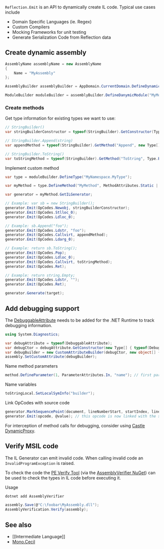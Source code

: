 `Reflection.Emit` is an API to dynamically create IL code. Typical use cases include

- Domain Specific Languages (ie. Regex)
- Custom Compilers
- Mocking Frameworks for unit testing
- Generate Serialization Code from Reflection data

## Create dynamic assembly

```csharp
AssemblyName assemblyName = new AssemblyName
{
    Name = "MyAssembly"
};

AssemblyBuilder assemblyBuilder = AppDomain.CurrentDomain.DefineDynamicAssembly(assemblyName);

ModuleBuilder moduleBuilder = assemblyBuilder.DefineDanymicModule("MyModule");
```

### Create methods

Get type information for existing types we want to use:
```csharp
// StringBuilder()
var stringBuilderConstructor = typeof(StringBuilder).GetConstructor(Type.EmptyTypes);

// StringBuilder.Append(string)
var appendMethod = typeof(StringBuilder).GetMethod("Append", new Type[] { typeof(string) });

// StringBuilder.ToString()
var toStringMethod = typeof(StringBuilder).GetMethod("ToString", Type.EmptyTypes);
```

Implement custom method
```csharp
var type = moduleBuilder.DefineType("MyNamespace.MyType");

var myMethod = type.DefineMethod("MyMethod", MethodAttributes.Static | MethodAttributes.Public, typeof(string), new Type[] { paramType });

var generator = myMethod.GetILGenerator;

// Example: var sb = new StringBuilder();
generator.Emit(OpCodes.Newobj, stringBuilderConstructor);
generator.Emit(OpCodes.Stlloc_0);
generator.Emit(OpCodes.Ldloc_0);

// Example: sb.Append("foo");
generator.Emit(OpCodes.Ldstr, "foo");
generator.Emit(OpCodes.Callvirt, appendMethod);
generator.Emit(OpCodes.Ldarg_0);

// Example: return sb.ToString();
generator.Emit(OpCodes.Pop);
generator.Emit(OpCodes.Ldloc_0);
generator.Emit(OpCodes.Callvirt, toStringMethod);
generator.Emit(OpCodes.Ret);

// Example: return string.Empty;
generator.Emit(OpCodes.Ldstr, "");
generator.Emit(OpCodes.Ret);

generator.Generate(target);
```

## Add debugging support

The [DebuggableAttribute](https://learn.microsoft.com/en-us/dotnet/api/system.diagnostics.debuggableattribute) needs to be added for the .NET Runtime to track debugging information.

```csharp
using System.Diagnostics;

var debugAttribute = typeof(DebuggableAttribute);
var debugCtor = debugAttribute.GetConstructor(new Type[] { typeof(DebuggableAttribute.DebuggingModes) });
var debugBuilder = new CustomAttributeBuilder(debugCtor, new object[] { DebuggableAttribute.DebuggingModes.DisableOptimizations | DebuggableAttribute.DebuggingModes.Default });
assembly.SetCustomAttribute(debugBuilder);
```

Name method parameters
```csharp
method.DefineParameter(1, ParameterAttributes.In, "name"); // first parameter is now named "name"
```

Name variables
```csharp
toStringLocal.SetLocalSymInfo("builder");
```

Link OpCodes with source code
```csharp
generator.MarkSequencePoint(document, lineNumberStart, startIndex, lineNumberEnd, endIndex);
generator.Emit(opcode, @value); // this opcode is now linked with the source location
```

For interception of method calls for debugging, consider using [Castle DynamicProxy](https://github.com/castleproject/Home).

## Verify MSIL code

The IL Generator can emit invalid code. When calling invalid code an `InvalidProgramException` is raised.

To check the code the [PE Verify Tool](https://learn.microsoft.com/en/dotnet/framework/tools/peverify-exe-peverify-tool) (via the [AssemblyVerifier NuGet](https://www.nuget.org/packages/AssemblyVerifier)) can be used to check the types in IL code before executing it.

Usage
```bash
dotnet add AssemblyVerifier
```

```csharp
assembly.Save(@"C:\foobar\MyAssembly.dll");
AssemblyVerification.Verify(assembly);
```

## See also

- [[Intermediate Language]]
- [Mono.Cecil](https://github.com/jbevain/cecil)
